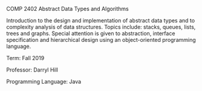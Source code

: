 COMP 2402 Abstract Data Types and Algorithms

Introduction to the design and implementation of abstract data types and to complexity analysis of data structures. Topics include: stacks, queues, lists, trees and graphs. Special attention is given to abstraction, interface specification and hierarchical design using an object-oriented programming language.

Term: Fall 2019

Professor: Darryl Hill

Programming Language: Java